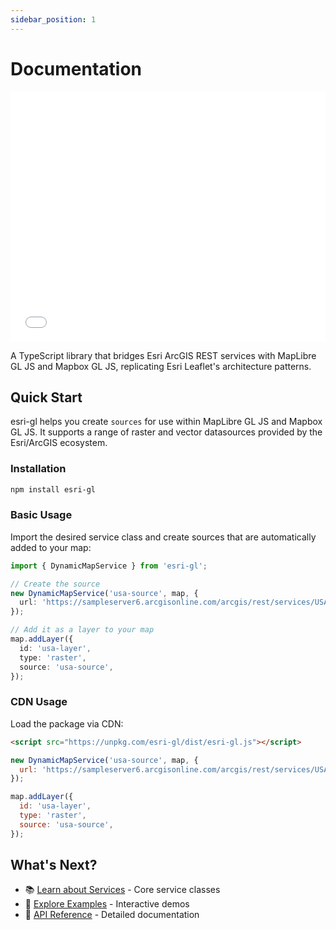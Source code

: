 ```yaml
---
sidebar_position: 1
---
```


# Documentation

<iframe src="/examples/minimal-example.html" width="100%" height="400" frameBorder="0" style={{border: '1px solid #ccc', borderRadius: '8px', marginBottom: '20px'}}></iframe>

A TypeScript library that bridges Esri ArcGIS REST services with MapLibre GL JS and Mapbox GL JS, replicating Esri Leaflet's architecture patterns.


## Quick Start

esri-gl helps you create `sources` for use within MapLibre GL JS and Mapbox GL JS. It supports a range of raster and vector datasources provided by the Esri/ArcGIS ecosystem.

### Installation

```bash
npm install esri-gl
```

### Basic Usage

Import the desired service class and create sources that are automatically added to your map:

```typescript
import { DynamicMapService } from 'esri-gl';

// Create the source
new DynamicMapService('usa-source', map, {
  url: 'https://sampleserver6.arcgisonline.com/arcgis/rest/services/USA/MapServer',
});

// Add it as a layer to your map
map.addLayer({
  id: 'usa-layer',
  type: 'raster',
  source: 'usa-source',
});
```

### CDN Usage

Load the package via CDN:

```html
<script src="https://unpkg.com/esri-gl/dist/esri-gl.js"></script>
```

```javascript
new DynamicMapService('usa-source', map, {
  url: 'https://sampleserver6.arcgisonline.com/arcgis/rest/services/USA/MapServer',
});

map.addLayer({
  id: 'usa-layer',
  type: 'raster',
  source: 'usa-source',
});
```

## What's Next?

- 📚 [Learn about Services](./services/overview) - Core service classes
- 🎯 [Explore Examples](./examples/basic) - Interactive demos
- 🔧 [API Reference](./api/dynamic-map-service) - Detailed documentation
